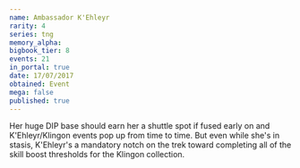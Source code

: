 ```yaml
---
name: Ambassador K'Ehleyr
rarity: 4
series: tng
memory_alpha:
bigbook_tier: 8
events: 21
in_portal: true
date: 17/07/2017
obtained: Event
mega: false
published: true
---
```


Her huge DIP base should earn her a shuttle spot if fused early on and K'Ehleyr/Klingon events pop up from time to time. But even while she's in stasis, K'Ehleyr's a mandatory notch on the trek toward completing all of the skill boost thresholds for the Klingon collection.
